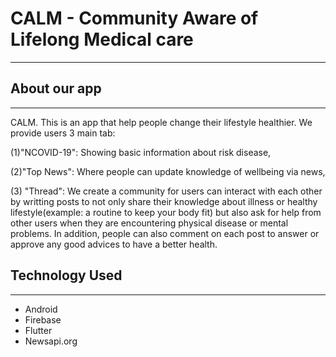# CALM - Community Aware of Lifelong Medical care
***
## About our app
***
CALM. This is an app that help people change their lifestyle healthier. We provide users 3 main tab: 

(1)"NCOVID-19": Showing basic information about risk disease, 

(2)"Top News": Where people can update knowledge of wellbeing via news, 

(3) "Thread": We create a community for users can interact with each other by writting posts to not only share their knowledge about illness or healthy lifestyle(example: a routine to keep your body fit) but also ask for help from other users when they are encountering physical disease or mental problems. In addition, people can also comment on each post to answer or approve any good advices to have a better health.
## Technology Used
***
* Android
* Firebase
* Flutter
* Newsapi.org
